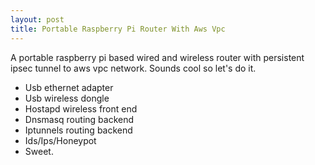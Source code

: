 ```yaml
---
layout: post
title: Portable Raspberry Pi Router With Aws Vpc
---
```


A portable raspberry pi based wired and wireless router with persistent
ipsec tunnel to aws vpc network. Sounds cool so let's do it.

* Usb ethernet adapter
* Usb wireless dongle
* Hostapd wireless front end
* Dnsmasq routing backend
* Iptunnels routing backend
* Ids/Ips/Honeypot
* Sweet.
